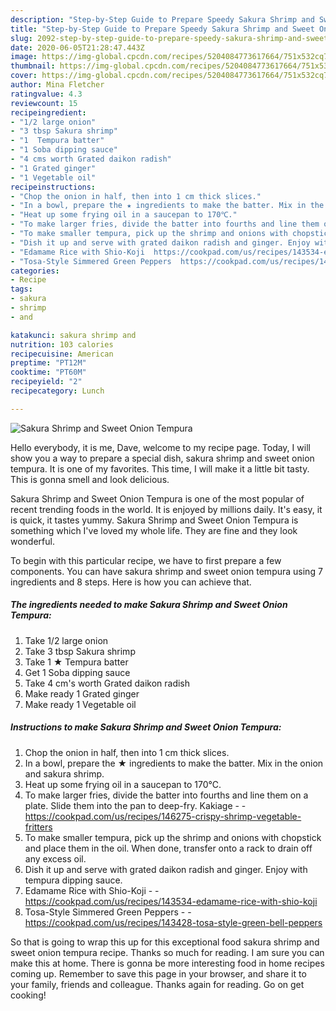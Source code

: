 ```yaml
---
description: "Step-by-Step Guide to Prepare Speedy Sakura Shrimp and Sweet Onion Tempura"
title: "Step-by-Step Guide to Prepare Speedy Sakura Shrimp and Sweet Onion Tempura"
slug: 2092-step-by-step-guide-to-prepare-speedy-sakura-shrimp-and-sweet-onion-tempura
date: 2020-06-05T21:28:47.443Z
image: https://img-global.cpcdn.com/recipes/5204084773617664/751x532cq70/sakura-shrimp-and-sweet-onion-tempura-recipe-main-photo.jpg
thumbnail: https://img-global.cpcdn.com/recipes/5204084773617664/751x532cq70/sakura-shrimp-and-sweet-onion-tempura-recipe-main-photo.jpg
cover: https://img-global.cpcdn.com/recipes/5204084773617664/751x532cq70/sakura-shrimp-and-sweet-onion-tempura-recipe-main-photo.jpg
author: Mina Fletcher
ratingvalue: 4.3
reviewcount: 15
recipeingredient:
- "1/2 large onion"
- "3 tbsp Sakura shrimp"
- "1  Tempura batter"
- "1 Soba dipping sauce"
- "4 cms worth Grated daikon radish"
- "1 Grated ginger"
- "1 Vegetable oil"
recipeinstructions:
- "Chop the onion in half, then into 1 cm thick slices."
- "In a bowl, prepare the ★ ingredients to make the batter. Mix in the onion and sakura shrimp."
- "Heat up some frying oil in a saucepan to 170℃."
- "To make larger fries, divide the batter into fourths and line them on a plate. Slide them into the pan to deep-fry. Kakiage  https://cookpad.com/us/recipes/146275-crispy-shrimp-vegetable-fritters"
- "To make smaller tempura, pick up the shrimp and onions with chopstick and place them in the oil. When done, transfer onto a rack to drain off any excess oil."
- "Dish it up and serve with grated daikon radish and ginger. Enjoy with tempura dipping sauce."
- "Edamame Rice with Shio-Koji  https://cookpad.com/us/recipes/143534-edamame-rice-with-shio-koji"
- "Tosa-Style Simmered Green Peppers  https://cookpad.com/us/recipes/143428-tosa-style-green-bell-peppers"
categories:
- Recipe
tags:
- sakura
- shrimp
- and

katakunci: sakura shrimp and 
nutrition: 103 calories
recipecuisine: American
preptime: "PT12M"
cooktime: "PT60M"
recipeyield: "2"
recipecategory: Lunch

---
```



![Sakura Shrimp and Sweet Onion Tempura](https://img-global.cpcdn.com/recipes/5204084773617664/751x532cq70/sakura-shrimp-and-sweet-onion-tempura-recipe-main-photo.jpg)

Hello everybody, it is me, Dave, welcome to my recipe page. Today, I will show you a way to prepare a special dish, sakura shrimp and sweet onion tempura. It is one of my favorites. This time, I will make it a little bit tasty. This is gonna smell and look delicious.

Sakura Shrimp and Sweet Onion Tempura is one of the most popular of recent trending foods in the world. It is enjoyed by millions daily. It's easy, it is quick, it tastes yummy. Sakura Shrimp and Sweet Onion Tempura is something which I've loved my whole life. They are fine and they look wonderful.




To begin with this particular recipe, we have to first prepare a few components. You can have sakura shrimp and sweet onion tempura using 7 ingredients and 8 steps. Here is how you can achieve that.

<!--inarticleads1-->

##### The ingredients needed to make Sakura Shrimp and Sweet Onion Tempura:

1. Take 1/2 large onion
1. Take 3 tbsp Sakura shrimp
1. Take 1 ★ Tempura batter
1. Get 1 Soba dipping sauce
1. Take 4 cm&#39;s worth Grated daikon radish
1. Make ready 1 Grated ginger
1. Make ready 1 Vegetable oil




<!--inarticleads2-->

##### Instructions to make Sakura Shrimp and Sweet Onion Tempura:

1. Chop the onion in half, then into 1 cm thick slices.
1. In a bowl, prepare the ★ ingredients to make the batter. Mix in the onion and sakura shrimp.
1. Heat up some frying oil in a saucepan to 170℃.
1. To make larger fries, divide the batter into fourths and line them on a plate. Slide them into the pan to deep-fry. Kakiage -  - https://cookpad.com/us/recipes/146275-crispy-shrimp-vegetable-fritters
1. To make smaller tempura, pick up the shrimp and onions with chopstick and place them in the oil. When done, transfer onto a rack to drain off any excess oil.
1. Dish it up and serve with grated daikon radish and ginger. Enjoy with tempura dipping sauce.
1. Edamame Rice with Shio-Koji -  - https://cookpad.com/us/recipes/143534-edamame-rice-with-shio-koji
1. Tosa-Style Simmered Green Peppers -  - https://cookpad.com/us/recipes/143428-tosa-style-green-bell-peppers




So that is going to wrap this up for this exceptional food sakura shrimp and sweet onion tempura recipe. Thanks so much for reading. I am sure you can make this at home. There is gonna be more interesting food in home recipes coming up. Remember to save this page in your browser, and share it to your family, friends and colleague. Thanks again for reading. Go on get cooking!
